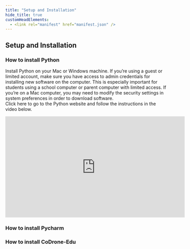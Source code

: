 ```yaml
---
title: "Setup and Installation"
hide_title: true
customHeadElements:
  - <link rel="manifest" href="manifest.json" />
---
```


<div className='level3_body'>

## Setup and Installation

### How to install Python

Install Python on your Mac or Windows machine. If you’re using a guest or limited account, make sure you have access to admin credentials for installing new software on the computer. This is especially important for students using a school computer or parent computer with limited access. If you’re on a Mac computer, you may need to modify the security settings in system preferences in order to download software.  
Click here to go to the Python website and follow the instructions in the video below.

<div className="youtube_video">

  <iframe width="560" height="315" src="https://www.youtube.com/embed/DXDzuI6DMsA?si=orai729vJN1uyMwn" title="YouTube video player" frameBorder="0" allow="accelerometer; autoplay; clipboard-write; encrypted-media; gyroscope; picture-in-picture; web-share" allowFullScreen></iframe>

</div>

### How to install Pycharm

### How to install CoDrone-Edu


</div>
